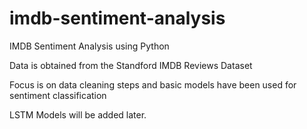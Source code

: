 # imdb-sentiment-analysis
IMDB Sentiment Analysis using Python

Data is obtained from the Standford IMDB Reviews Dataset

Focus is on data cleaning steps and basic models have been used for sentiment classification

LSTM Models will be added later.
